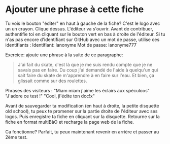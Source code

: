 # Ajouter une phrase à cette fiche

Tu vois le bouton "éditer" en haut à gauche de la fiche?
C'est le logo avec un un crayon.
Clique dessus.
L'éditeur va s'ouvrir.
Avant de contribuer, authentifie toi en cliquant sur le bouton vert en bas à droite de l'éditeur.
Si tu n'as pas encore d'identifiant sur GitHub avec un mot de passe, utilise ces identifiants : 
Identifiant: lanonyme
Mot de passe: lanonyme777

Exercice: ajoute une phrase à la suite de ce paragraphe:
> J'ai fait du skate, c'est là que je me suis rendu compte que je ne savais pas en faire. Du coup j'ai demandé de l'aide à quelqu'un qui sait faire du skate de m'apprendre à en faire sur l'eau. Et bien, ça glissait comme sur des roulettes.

Phrases des visiteurs : 
"Miam miam j'aime les éclairs aux spéculoos"
"J'adore ce test !"
"Cool, jl'édite ton doc!x"

Avant de sauvegarder ta modification (en haut à droite, la petite disquette old school), tu peux te promener sur la partie droite de l'éditeur avec ses logos. Puis enregistre ta fiche en cliquant sur la disquette. 
Retourne sur la fiche en format multiBàO et recharge la page web de la fiche.

Ca fonctionne? Parfait, tu peux maintenant revenir en arrière et passer au 2ème test.
